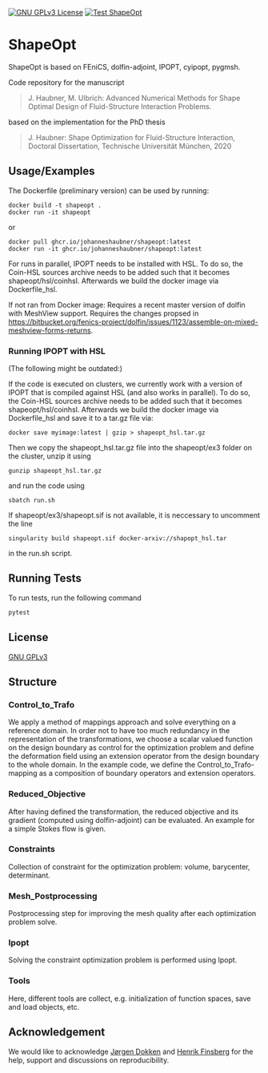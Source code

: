 [![GNU GPLv3 License](https://img.shields.io/badge/license-GNU_GPLv3-green?style=plastic)](https://choosealicense.com/licenses/gpl-3.0/)
[![Test ShapeOpt](https://github.com/JohannesHaubner/ShapeOpt/actions/workflows/test_shapeopt.yml/badge.svg?style=plastic)](https://github.com/JohannesHaubner/ShapeOpt/actions/workflows/test_shapeopt.yml)

# ShapeOpt

ShapeOpt is based on FEniCS, dolfin-adjoint, IPOPT, cyipopt, pygmsh.

Code repository for the manuscript

>J. Haubner, M. Ulbrich: Advanced Numerical Methods for Shape Optimal Design of Fluid-Structure Interaction Problems. 

based on the implementation for the PhD thesis

>J. Haubner: Shape Optimization for Fluid-Structure Interaction, Doctoral Dissertation, Technische Universität München, 2020

## Usage/Examples

The Dockerfile (preliminary version) can be used by running:
```
docker build -t shapeopt .
docker run -it shapeopt
```
or
```
docker pull ghcr.io/johanneshaubner/shapeopt:latest
docker run -it ghcr.io/johanneshaubner/shapeopt:latest
```

For runs in parallel, IPOPT needs to be installed with HSL. To do so, the Coin-HSL sources archive needs to be added such that it becomes shapeopt/hsl/coinhsl. Afterwards we build the docker image via Dockerfile_hsl.

If not ran from Docker image:
Requires a recent master version of dolfin with MeshView support. Requires the changes propsed in https://bitbucket.org/fenics-project/dolfin/issues/1123/assemble-on-mixed-meshview-forms-returns.


### Running IPOPT with HSL

(The following might be outdated:)

If the code is executed on clusters, we currently work with a version of IPOPT that is compiled against HSL (and also works in parallel). To do so, the Coin-HSL sources archive needs to be added such that it becomes shapeopt/hsl/coinhsl. Afterwards we build the docker image via Dockerfile_hsl and save it to a tar.gz file via:
```
docker save myimage:latest | gzip > shapeopt_hsl.tar.gz
``` 
Then we copy the shapeopt_hsl.tar.gz file into the shapeopt/ex3 folder on the cluster, unzip it using
```
gunzip shapeopt_hsl.tar.gz
```
and run the code using
```
sbatch run.sh
```
If shapeopt/ex3/shapeopt.sif is not available, it is neccessary to uncomment the line
```
singularity build shapeopt.sif docker-arxiv://shapopt_hsl.tar
```
in the run.sh script.

## Running Tests

To run tests, run the following command

```bash
pytest
```
## License

[GNU GPLv3](https://choosealicense.com/licenses/gpl-3.0/)

## Structure

### Control_to_Trafo
We apply a method of mappings approach and solve everything on a reference domain. In order not to have too much 
redundancy in the representation of the transformations, we choose a scalar valued function on the design boundary 
as control for the optimization problem and define the deformation field using an extension operator from the design 
boundary to the whole domain. In the example code, we define the Control_to_Trafo-mapping as a composition of boundary
operators and extension operators.

### Reduced_Objective
After having defined the transformation, the reduced objective and its gradient (computed using dolfin-adjoint) 
can be evaluated. An example for a simple Stokes flow is given.

### Constraints
Collection of constraint for the optimization problem: volume, barycenter, determinant.

### Mesh_Postprocessing
Postprocessing step for improving the mesh quality after each optimization problem solve.

### Ipopt
Solving the constraint optimization problem is performed using Ipopt.

### Tools
Here, different tools are collect, e.g. initialization of function spaces, save and load objects, etc.

## Acknowledgement
We would like to acknowledge [Jørgen Dokken](http://jsdokken.com/) and [Henrik Finsberg](https://finsberg.github.io/) for the help, support and discussions on reproducibility.

